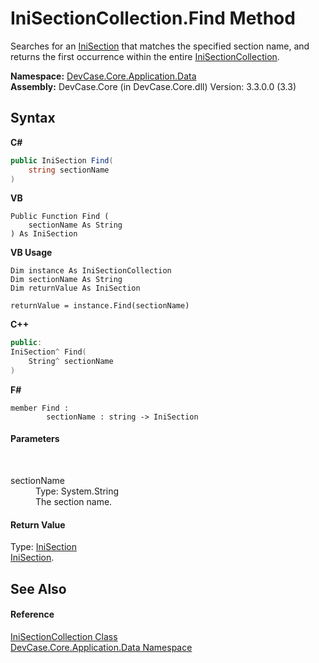 # IniSectionCollection.Find Method 
 

Searches for an <a href="T_DevCase_Core_Application_Data_IniSection">IniSection</a> that matches the specified section name, and returns the first occurrence within the entire <a href="T_DevCase_Core_Application_Data_IniSectionCollection">IniSectionCollection</a>.

**Namespace:**&nbsp;<a href="N_DevCase_Core_Application_Data">DevCase.Core.Application.Data</a><br />**Assembly:**&nbsp;DevCase.Core (in DevCase.Core.dll) Version: 3.3.0.0 (3.3)

## Syntax

**C#**<br />
``` C#
public IniSection Find(
	string sectionName
)
```

**VB**<br />
``` VB
Public Function Find ( 
	sectionName As String
) As IniSection
```

**VB Usage**<br />
``` VB Usage
Dim instance As IniSectionCollection
Dim sectionName As String
Dim returnValue As IniSection

returnValue = instance.Find(sectionName)
```

**C++**<br />
``` C++
public:
IniSection^ Find(
	String^ sectionName
)
```

**F#**<br />
``` F#
member Find : 
        sectionName : string -> IniSection 

```


#### Parameters
&nbsp;<dl><dt>sectionName</dt><dd>Type: System.String<br />The section name.</dd></dl>

#### Return Value
Type: <a href="T_DevCase_Core_Application_Data_IniSection">IniSection</a><br /><a href="T_DevCase_Core_Application_Data_IniSection">IniSection</a>.

## See Also


#### Reference
<a href="T_DevCase_Core_Application_Data_IniSectionCollection">IniSectionCollection Class</a><br /><a href="N_DevCase_Core_Application_Data">DevCase.Core.Application.Data Namespace</a><br />